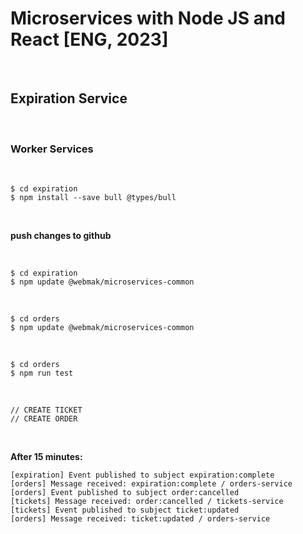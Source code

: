# Microservices with Node JS and React [ENG, 2023]

<br/>

## Expiration Service

<br/>

### Worker Services

<br/>

    $ cd expiration
    $ npm install --save bull @types/bull

<br/>

**push changes to github**

<br/>

    $ cd expiration
    $ npm update @webmak/microservices-common

<br/>

    $ cd orders
    $ npm update @webmak/microservices-common

<br/>

    $ cd orders
    $ npm run test

<br/>

```
// CREATE TICKET
// CREATE ORDER
```

<br/>

**After 15 minutes:**

```
[expiration] Event published to subject expiration:complete
[orders] Message received: expiration:complete / orders-service
[orders] Event published to subject order:cancelled
[tickets] Message received: order:cancelled / tickets-service
[tickets] Event published to subject ticket:updated
[orders] Message received: ticket:updated / orders-service
```

<br/>